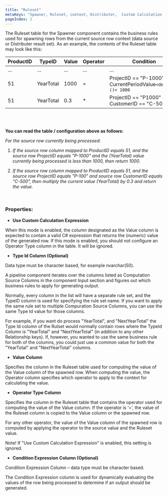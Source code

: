 ```yaml
---
title: "Ruleset"
metaKeys: "Spawner, Ruleset, context, Distributer,  Custom Calculation Expression, nvarchar, Condition Expression Column"
pageIndex: 2
---
```


The Ruleset table for the Spawner component contains the business rules used for spawning rows from the current source row context (data source or Distributer result set). As an example, the contents of the Ruleset table may look like this:
<br/>

| ProductID 	| TypeID    	|  Value 	| Operator 	| Condition                                                    	| AccountID 	|
|-----------	|-----------	|--------	|----------	|--------------------------------------------------------------	|-----------	|
| …         	| …         	| …      	|  …       	|  …                                                           	| …         	|
|  51       	| YearTotal 	| 1000   	| =        	| ProjectID == "P-1000" && CurrentPeriodValue`<decimal>()< 1000` 	| A1000     	|
| 51        	| YearTotal 	| 0.3    	| \*       	| ProjectID == "P1000" && CustomerID == "C-500"                	| A7000     	|

<br/><br/>

**You can read the table / configuration above as follows:**

*For the source row currently being processed:*

1.	*If the source row column mapped to ProductID equals 51, and the source row ProjectID equals "P-1000" and the (YearTotal) value currently being processed is less than 1000, then return 1000.*

2.	*If the source row column mapped to ProductID equals 51, and the source row ProjectID equals "P-100" and source row CustomerID equals "C-500", then multiply the current value (YearTotal) by 0.3 and return the value.*
<br/>

### Properties:

*	**Use Custom Calculation Expression**

 When this mode is enabled, the column designated as the Value column is expected to contain a valid C# expression that returns the (numeric) value of the generated row. If this mode is enabled, you should not configure an Operator Type column in the table. It will be ignored.

*	**Type Id Column (Optional)**

 Data type must be character based, for example nvarchar(50).

 A pipeline component iterates over the columns listed as Computation Source Columns in the component Input section and figures out which business rules to apply for generating output.

 Normally, every column in the list will have a separate rule set, and the TypeID column is used for specifying the rule set name. If you want to apply the same rule set to multiple Compuration Source Columns, you can use the same Type Id value for those columns.

 For example, if you want do process "YearTotal", and "NextYearTotal" the Type Id column of the Rulset would normally contain rows where the TypeId Column is "YearTotal" and "NextYearTotal" (in addition to any other Relationship keys). If, however, you wanted to use the same business rule for both of the columns, you could just use a common value for both the "YearTotal" and "NextYearTotal" columns.

*	**Value Column**

 Specifies the column in the Ruleset table used for computing the value of the Value column of the spawned row. When computing the value, the Operator column specifies which operator to apply to the context for calculating the value. 

*	**Operator Type Column**

 Specifies the column in the Ruleset table that contains the operator used for computing the value of the Value column. If the operator is ‘=’, the value of the Ruleset column is copied to the Value column or the spawned row.

 For any other operator, the value of the Value column of the spawned row is computed by applying the operator to the source value and the Ruleset value.

 Note! If "Use Custom Calculation Expression" is enabled, this setting is ignored.

*	**Condition Expression Column (Optional)**

 Condition Expression Column – data type must be character based.

 The Condition Expression column is used for dynamically evaluating the values of the row being processed to determine if an output should be generated.
